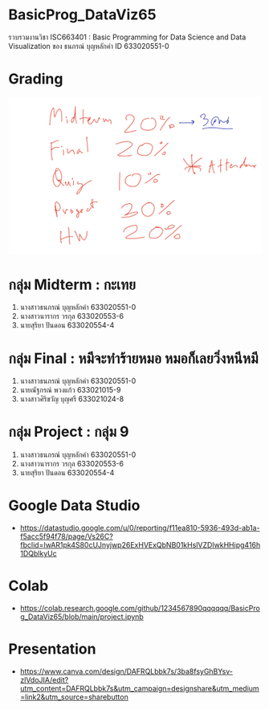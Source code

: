 # BasicProg_DataViz65
รวบรวมงานวิชา ISC663401 : Basic Programming for Data Science and Data Visualization ของ ธนภรณ์ บุญหลักคำ ID 633020551-0

# Grading
![Grading image](Grading.jpg)

# กลุ่ม Midterm : กะเทย
1. นางสาวธนภรณ์ บุญหลักคำ 633020551-0
2. นางสาวนารากร วรกุล 633020553-6
3. นายสุริยา ปันดอน 633020554-4

# กลุ่ม Final : หมีจะทำร้ายหมอ หมอก็เลยวิ่งหนีหมี
1. นางสาวธนภรณ์ บุญหลักคำ 633020551-0
2. นายณัฐกรณ์ พวงแก้ว 633021015-9
3. นางสาวศิริขวัญ บุญศรี 633021024-8

# กลุ่ม Project : กลุ่ม 9
1. นางสาวธนภรณ์ บุญหลักคำ 633020551-0
2. นางสาวนารากร วรกุล 633020553-6
3. นายสุริยา ปันดอน 633020554-4

# Google Data Studio
* https://datastudio.google.com/u/0/reporting/f11ea810-5936-493d-ab1a-f5acc5f94f78/page/Vs26C?fbclid=IwAR1pk4S80cUJnyjwp26ExHVExQbNB01kHslVZDIwkHHipg416h1DQblkyUc

# Colab
* https://colab.research.google.com/github/1234567890qqqqqq/BasicProg_DataViz65/blob/main/project.ipynb

# Presentation
* https://www.canva.com/design/DAFRQLbbk7s/3ba8fsyGhBYsv-zlVdoJIA/edit?utm_content=DAFRQLbbk7s&utm_campaign=designshare&utm_medium=link2&utm_source=sharebutton

